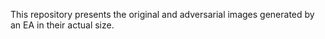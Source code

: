 This repository presents the original and adversarial images generated by an EA in their actual size. 
